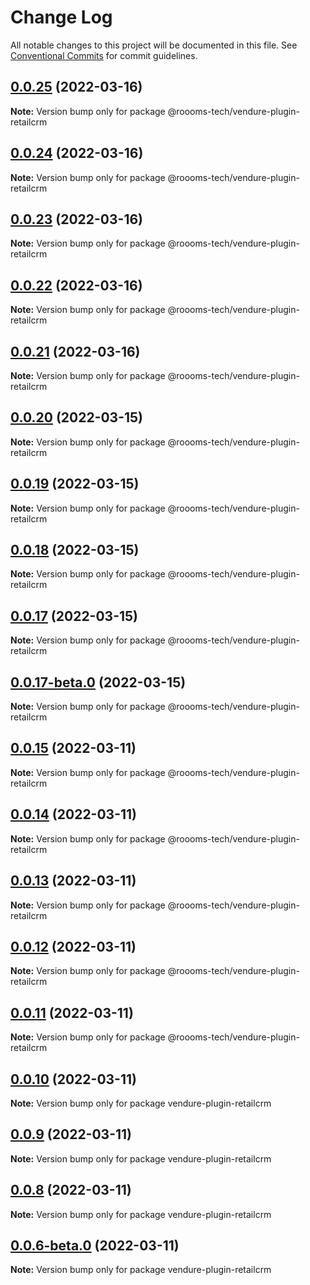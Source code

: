 # Change Log

All notable changes to this project will be documented in this file.
See [Conventional Commits](https://conventionalcommits.org) for commit guidelines.

## [0.0.25](https://github.com/roooms-tech/roooms-vendure-plugins/compare/v0.0.24...v0.0.25) (2022-03-16)

**Note:** Version bump only for package @roooms-tech/vendure-plugin-retailcrm





## [0.0.24](https://github.com/roooms-tech/roooms-vendure-plugins/compare/v0.0.23...v0.0.24) (2022-03-16)

**Note:** Version bump only for package @roooms-tech/vendure-plugin-retailcrm





## [0.0.23](https://github.com/roooms-tech/roooms-vendure-plugins/compare/v0.0.22...v0.0.23) (2022-03-16)

**Note:** Version bump only for package @roooms-tech/vendure-plugin-retailcrm





## [0.0.22](https://github.com/roooms-tech/roooms-vendure-plugins/compare/v0.0.21...v0.0.22) (2022-03-16)

**Note:** Version bump only for package @roooms-tech/vendure-plugin-retailcrm





## [0.0.21](https://github.com/roooms-tech/roooms-vendure-plugins/compare/v0.0.20...v0.0.21) (2022-03-16)

**Note:** Version bump only for package @roooms-tech/vendure-plugin-retailcrm





## [0.0.20](https://github.com/roooms-tech/roooms-vendure-plugins/compare/v0.0.19...v0.0.20) (2022-03-15)

**Note:** Version bump only for package @roooms-tech/vendure-plugin-retailcrm





## [0.0.19](https://github.com/roooms-tech/roooms-vendure-plugins/compare/v0.0.18...v0.0.19) (2022-03-15)

**Note:** Version bump only for package @roooms-tech/vendure-plugin-retailcrm





## [0.0.18](https://github.com/roooms-tech/roooms-vendure-plugins/compare/v0.0.17...v0.0.18) (2022-03-15)

**Note:** Version bump only for package @roooms-tech/vendure-plugin-retailcrm





## [0.0.17](https://github.com/roooms-tech/roooms-vendure-plugins/compare/v0.0.17-beta.0...v0.0.17) (2022-03-15)

**Note:** Version bump only for package @roooms-tech/vendure-plugin-retailcrm





## [0.0.17-beta.0](https://github.com/roooms-tech/roooms-vendure-plugins/compare/v0.0.15...v0.0.17-beta.0) (2022-03-15)

**Note:** Version bump only for package @roooms-tech/vendure-plugin-retailcrm





## [0.0.15](https://github.com/roooms-tech/roooms-vendure-plugins/compare/v0.0.14...v0.0.15) (2022-03-11)

**Note:** Version bump only for package @roooms-tech/vendure-plugin-retailcrm





## [0.0.14](https://github.com/roooms-tech/roooms-vendure-plugins/compare/v0.0.13...v0.0.14) (2022-03-11)

**Note:** Version bump only for package @roooms-tech/vendure-plugin-retailcrm





## [0.0.13](https://github.com/roooms-tech/roooms-vendure-plugins/compare/v0.0.12...v0.0.13) (2022-03-11)

**Note:** Version bump only for package @roooms-tech/vendure-plugin-retailcrm





## [0.0.12](https://github.com/roooms-tech/roooms-vendure-plugins/compare/v0.0.11...v0.0.12) (2022-03-11)

**Note:** Version bump only for package @roooms-tech/vendure-plugin-retailcrm





## [0.0.11](https://github.com/roooms-tech/roooms-vendure-plugins/compare/v0.0.10...v0.0.11) (2022-03-11)

**Note:** Version bump only for package @roooms-tech/vendure-plugin-retailcrm





## [0.0.10](https://github.com/roooms-tech/roooms-vendure-plugins/compare/v0.0.9...v0.0.10) (2022-03-11)

**Note:** Version bump only for package vendure-plugin-retailcrm





## [0.0.9](https://github.com/roooms-tech/roooms-vendure-plugins/compare/v0.0.8...v0.0.9) (2022-03-11)

**Note:** Version bump only for package vendure-plugin-retailcrm





## [0.0.8](https://github.com/roooms-tech/roooms-vendure-plugins/compare/v0.0.7...v0.0.8) (2022-03-11)

**Note:** Version bump only for package vendure-plugin-retailcrm





## [0.0.6-beta.0](https://github.com/roooms-tech/roooms-vendure-plugins/compare/v0.0.4...v0.0.6-beta.0) (2022-03-11)

**Note:** Version bump only for package vendure-plugin-retailcrm
